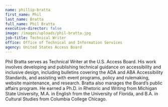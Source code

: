 ```yaml
---
name: phillip-bratta
first_name: Phil
last_name: Bratta
full_name: Phil Bratta
executive-director: false
image: /images/uploads/phil-bratta.jpg
job-title: Technical Writer
office: Office of Technical and Information Services
agency: United States Access Board
---
```

Phil Bratta serves as Technical Writer at the U.S. Access Board. His work involves developing and publishing technical guidance on accessibility and inclusive design, including bulletins covering the ADA and ABA Accessibility Standards, and assisting with event programs, policy and rulemaking, website maintenance, and research. Bratta also manages the Board’s public affairs program. He earned a Ph.D. in Rhetoric and Writing from Michigan State University, M.A. in English from the University of Florida, and B.A. in Cultural Studies from Columbia College Chicago.
